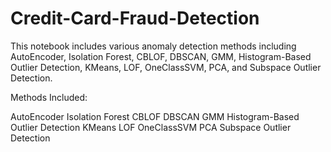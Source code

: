 # Credit-Card-Fraud-Detection

This notebook includes various anomaly detection methods including AutoEncoder, Isolation Forest, CBLOF, DBSCAN, GMM, Histogram-Based Outlier Detection, KMeans, LOF, OneClassSVM, PCA, and Subspace Outlier Detection.

Methods Included:

AutoEncoder
Isolation Forest
CBLOF
DBSCAN
GMM
Histogram-Based Outlier Detection
KMeans
LOF
OneClassSVM
PCA
Subspace Outlier Detection
